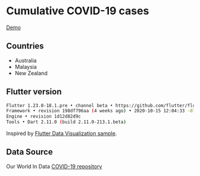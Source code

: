 # Cumulative COVID-19 cases

[Demo](https://flutter-covid-plot.web.app)

## Countries

- Australia
- Malaysia
- New Zealand

## Flutter version

```bash
Flutter 1.23.0-18.1.pre • channel beta • https://github.com/flutter/flutter.git
Framework • revision 198df796aa (4 weeks ago) • 2020-10-15 12:04:33 -0700
Engine • revision 1d12d82d9c
Tools • Dart 2.11.0 (build 2.11.0-213.1.beta)
```

Inspired by [Flutter Data Visualization sample](https://github.com/flutter/samples/tree/master/web/github_dataviz).

## Data Source

Our World In Data [COVID-19 repository](https://github.com/owid/covid-19-data/tree/master/public/data)
